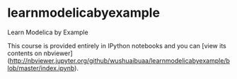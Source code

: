# learnmodelicabyexample
Learn Modelica by Example

This course is provided entirely in IPython notebooks and you can [view its contents on nbviewer]
(http://nbviewer.jupyter.org/github/wushuaibuaa/learnmodelicabyexample/blob/master/index.ipynb).